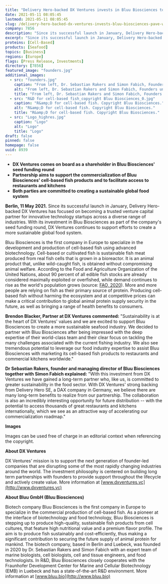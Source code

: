```yaml
---
title: "Delivery Hero-backed DX Ventures invests in Bluu Biosciences to pave the way for cell-based fish in Europe’s kitchens"
date: 2021-05-11 08:05:45
lastmod: 2021-05-11 08:05:45
slug: /delivery-hero-backed-dx-ventures-invests-bluu-biosciences-pave-way-cell-based-fish-europes
company: 7856
description: "Since its successful launch in January, Delivery Hero-backed DX Ventures has focused on becoming a trusted venture capital partner for innovative technology startups across a diverse range of industries. With its investment in Bluu Biosciences as part of the company’s seed funding round, DX Ventures continues to support efforts to create a more sustainable global food system. "
excerpt: "Since its successful launch in January, Delivery Hero-backed DX Ventures has focused on becoming a trusted venture capital partner for innovative technology startups across a diverse range of industries. With its investment in Bluu Biosciences as part of the company’s seed funding round, DX Ventures continues to support efforts to create a more sustainable global food system. "
proteins: [Cell-Based]
products: [Seafood]
topics: [Business]
regions: [Europe]
flags: [Press Release, Investments]
directory: [7856]
featured_image: "founders.jpg"
additional_images:
  - src: "founders.jpg"
    caption: "From left, Dr. Sebastian Rakers and Simon Fabich, Founders und Managing Directors of Bluu Biosciences. Copyright Bluu Biosciences"
    alt: "From left, Dr. Sebastian Rakers and Simon Fabich, Founders und Managing Directors of Bluu Biosciences. Copyright Bluu Biosciences"
    title: "From left, Dr. Sebastian Rakers and Simon Fabich, Founders und Managing Directors of Bluu Biosciences. Copyright Bluu Biosciences"
  - src: "R&D for cell-based fish_copyright Bluu Biosciences_0.jpg"
    caption: "R&amp;D for cell-based fish. Copyright Bluu Biosciences."
    alt: "R&amp;D for cell-based fish. Copyright Bluu Biosciences."
    title: "R&amp;D for cell-based fish. Copyright Bluu Biosciences."
  - src: "Logo_highres.jpg"
    caption: "Logo"
    alt: "Logo"
    title: "Logo"
draft: false
pinned: false
homepage: false
uuid: 8939
---
```

-   **DX Ventures comes on board as a shareholder in Bluu Biosciences'
    seed funding round**
-   **Partnership aims to support the commercialization of Bluu
    Biosciences' cell-based fish products and to facilitate access to
    restaurants and kitchens**
-   **Both parties are committed to creating a sustainable global food
    system**

**Berlin, 11 May 2021.** Since its successful launch in January,
Delivery Hero-backed DX Ventures has focused on becoming a trusted
venture capital partner for innovative technology startups across a
diverse range of industries. With its investment in Bluu Biosciences as
part of the company's seed funding round, DX Ventures continues to
support efforts to create a more sustainable global food system.

Bluu Biosciences is the first company in Europe to specialize in the
development and production of cell-based fish using advanced
biotechnology. Cell-based or cultivated fish is sustainable fish meat
produced from real fish cells that is grown in a bioreactor. It is an
animal product that, unlike wild-caught fish, is obtained without
compromising animal welfare. According to the Food and Agriculture
Organization of the United Nations, about 90 percent of all edible fish
stocks are already considered maximally exploited or overfished, while
demand continues to rise as the world\'s population grows (source:
[](http://www.fao.org/state-of-fisheries-aquaculture/en/) [FAO,
2020](http://www.fao.org/state-of-fisheries-aquaculture/en/)). More and
more people are relying on fish as their primary source of protein.
Producing cell-based fish without harming the ecosystem and at
competitive prices can make a critical contribution to global animal
protein supply security in the future, as well as bringing a range of
health benefits to consumers.

**Brendon Blacker, Partner at DX Ventures commented:** "Sustainability
is at the heart of DX Ventures' values and we are excited to support
Bluu Biosciences to create a more sustainable seafood industry. We
decided to partner with Bluu Biosciences after being impressed with the
deep expertise of their world-class team and their clear focus on
tackling the many challenges associated with the current fishing
industry. We also see tremendous potential to leverage our food industry
expertise to assist Bluu Biosciences with marketing its cell-based fish
products to restaurants and commercial kitchens worldwide."

**Dr Sebastian Rakers, founder and managing director of Bluu Biosciences
together with Simon Fabich explained:** "With this investment from DX
Ventures we have gained a long-term partner who, like us, is committed
to greater sustainability in the food sector. With DX Ventures' strong
backing from Delivery Hero SE, a DAX company in Germany, we believe
there are many long-term benefits to realize from our partnership. The
collaboration is also an incredibly interesting opportunity for future
distribution -- with the potential to access thousands of great
restaurants and kitchens internationally, which we see as an attractive
way of accelerating our commercialization roadmap."

**Images**

Images can be used free of charge in an editorial context when
referencing the copyright.

**About DX Ventures**

DX Ventures' mission is to support the next generation of founder-led
companies that are disrupting some of the most rapidly changing
industries around the world. The investment philosophy is centered on
building long term partnerships with founders to provide support
throughout the lifecycle and actively create value. More information at
[www.dxventures.vc](http://www.dxventures.vc)

**About Bluu GmbH (Bluu Biosciences)**

Biotech company Bluu Biosciences is the first company in Europe to
specialize in the commercial production of cell-based fish. As a pioneer
at the interface of biotechnology and food technology, Bluu Biosciences
is stepping up to produce high-quality, sustainable fish products from
cell cultures, that feature high nutritional value and a premium flavor
profile. The aim is to produce fish sustainably and cost-efficiently,
thus making a significant contribution to securing the future supply of
animal protein for mankind. The biotech company, based in Berlin and
Luebeck, was founded in 2020 by Dr. Sebastian Rakers and Simon Fabich
with an expert team of marine biologists, cell biologists, cell and
tissue engineers, and food technologists. In R&D, Bluu Biosciences
closely cooperates with the Fraunhofer Development Center for Marine and
Cellular Biotechnology (EMB) in Luebeck and has a state-of-the-art R&D
environment. More information at [www.bluu.bio](http://www.bluu.bio)

